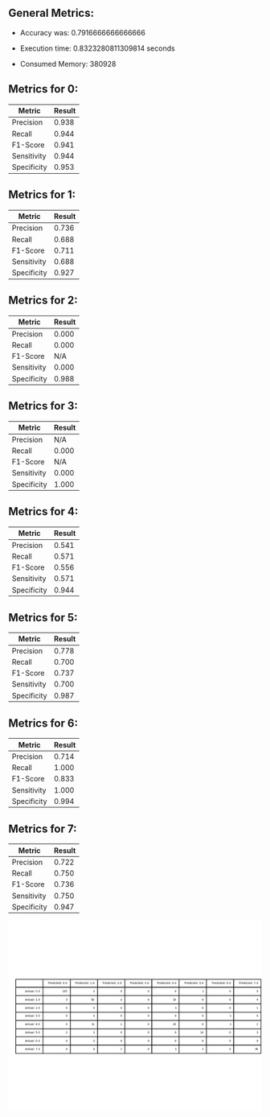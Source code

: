 ## General Metrics: 
- Accuracy was: 0.7916666666666666
- Execution time: 0.8323280811309814 seconds

- Consumed Memory: 380928
## Metrics for 0:
| Metric | Result |
| --- | --- | 
| Precision |0.938 |
| Recall |0.944 |
| F1-Score |0.941 |
| Sensitivity |0.944 |
| Specificity |0.953 |

## Metrics for 1:
| Metric | Result |
| --- | --- | 
| Precision |0.736 |
| Recall |0.688 |
| F1-Score |0.711 |
| Sensitivity |0.688 |
| Specificity |0.927 |

## Metrics for 2:
| Metric | Result |
| --- | --- | 
| Precision |0.000 |
| Recall |0.000 |
| F1-Score |N/A |
| Sensitivity |0.000 |
| Specificity |0.988 |

## Metrics for 3:
| Metric | Result |
| --- | --- | 
| Precision |N/A |
| Recall |0.000 |
| F1-Score |N/A |
| Sensitivity |0.000 |
| Specificity |1.000 |

## Metrics for 4:
| Metric | Result |
| --- | --- | 
| Precision |0.541 |
| Recall |0.571 |
| F1-Score |0.556 |
| Sensitivity |0.571 |
| Specificity |0.944 |

## Metrics for 5:
| Metric | Result |
| --- | --- | 
| Precision |0.778 |
| Recall |0.700 |
| F1-Score |0.737 |
| Sensitivity |0.700 |
| Specificity |0.987 |

## Metrics for 6:
| Metric | Result |
| --- | --- | 
| Precision |0.714 |
| Recall |1.000 |
| F1-Score |0.833 |
| Sensitivity |1.000 |
| Specificity |0.994 |

## Metrics for 7:
| Metric | Result |
| --- | --- | 
| Precision |0.722 |
| Recall |0.750 |
| F1-Score |0.736 |
| Sensitivity |0.750 |
| Specificity |0.947 |

![Confusion Matrix](Confusion_Matrix.png)